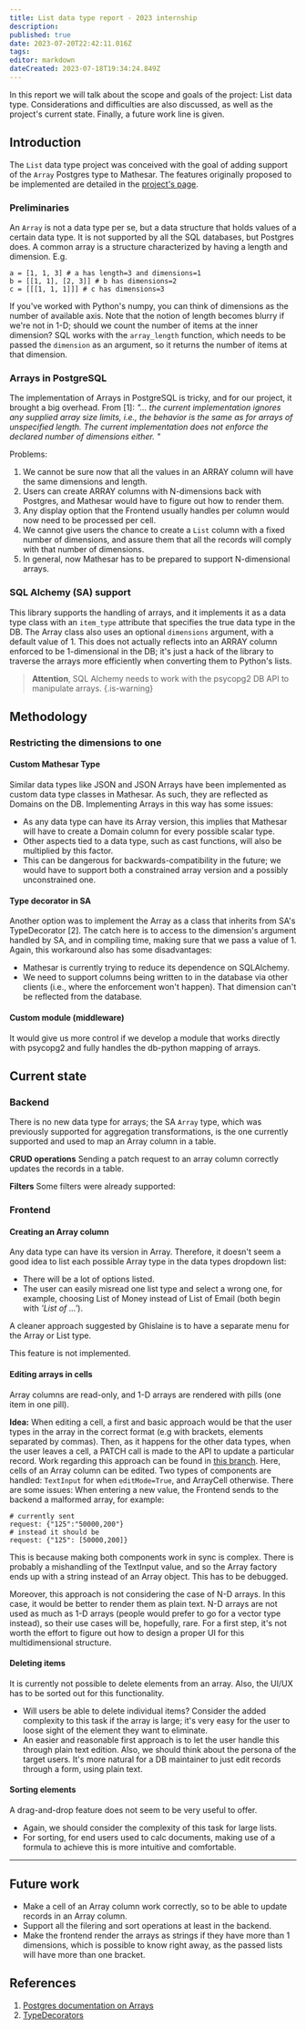 ```yaml
---
title: List data type report - 2023 internship
description: 
published: true
date: 2023-07-20T22:42:11.016Z
tags: 
editor: markdown
dateCreated: 2023-07-18T19:34:24.849Z
---
```


In this report we will talk about the scope and goals of the project:  List data type. Considerations and difficulties are also discussed, as well as the project's current state. Finally, a future work line is given.

## Introduction
The `List` data type project was conceived with the goal of adding support of the `Array` Postgres type to Mathesar. The features originally proposed to be implemented are detailed in the [project's page](/en/projects/list-datatype).

### Preliminaries
An `Array` is not a data type per se, but a data structure that holds values of a certain data type. It is not supported by all the SQL databases, but Postgres does. A common array is a structure characterized by having a length and dimension. E.g.
```
a = [1, 1, 3] # a has length=3 and dimensions=1   
b = [[1, 1], [2, 3]] # b has dimensions=2
c = [[[1, 1, 1]]] # c has dimensions=3
```
If you've worked with Python's numpy, you can think of dimensions as the number of available axis. Note that the notion of length becomes blurry if we're not in 1-D; should we count the number of items at the inner dimension? SQL works with the `array_length` function, which needs to be passed the `dimension` as an argument, so it returns the number of items at that dimension.

### Arrays in PostgreSQL
The implementation of Arrays in PostgreSQL is tricky, and for our project, it brought a big overhead. From [1]: *"... the current implementation ignores any supplied array size limits, i.e., the behavior is the same as for arrays of unspecified length. The current implementation does not enforce the declared number of dimensions either. "* 

Problems:
1. We cannot be sure now that all the values in an ARRAY column will have the same dimensions and length.
2. Users can create ARRAY columns with N-dimensions back with Postgres, and Mathesar would have to figure out how to render them.
3. Any display option that the Frontend usually handles per column would now need to be processed per cell.
4. We cannot give users the chance to create a `List` column with a fixed number of dimensions, and assure them that all the records will comply with that number of dimensions. 
4. In general, now Mathesar has to be prepared to support N-dimensional arrays.

### SQL Alchemy (SA) support
This library supports the handling of arrays, and it implements it as a data type class with an `item_type` attribute that specifies the true data type in the DB. 
The Array class also uses an optional `dimensions` argument, with a default value of 1. This does not actually reflects into an ARRAY column enforced to be 1-dimensional in the DB; it's just a hack of the library to traverse the arrays more efficiently when converting them to Python's lists. 
> **Attention**, SQL Alchemy needs to work with the psycopg2 DB API to manipulate arrays. 
{.is-warning}

 
## Methodology
### Restricting the dimensions to one
#### Custom Mathesar Type
Similar data types like JSON and JSON Arrays have been implemented as custom data type classes in Mathesar. As such, they are reflected as Domains on the DB. Implementing Arrays in this way has some issues:
- As any data type can have its Array version, this implies that Mathesar will have to create a Domain column for every possible scalar type. 
- Other aspects tied to a data type, such as cast functions, will also be multiplied by this factor. 
- This can be dangerous for backwards-compatibility in the future; we would have to support both a constrained array version and a possibly unconstrained one.

#### Type decorator in SA
Another option was to implement the Array as a class that inherits from SA's TypeDecorator [2]. The catch here is to access to the dimension's argument handled by SA, and in compiling time, making sure that we pass a value of 1. Again, this workaround also has some disadvantages:
- Mathesar is currently trying to reduce its dependence on SQLAlchemy.
- We need to support columns being written to in the database via other clients (i.e., where the enforcement won't happen). That dimension can't be reflected from the database.

#### Custom module (middleware)
It would give us more control if we develop a module that works directly with psycopg2 and fully handles the db-python mapping of arrays.

## Current state

### Backend
There is no new data type for arrays; the SA `Array` type, which was previously supported for aggregation transformations, is the one currently supported and used to map an Array column in a table. 

**CRUD operations**
Sending a patch request to an array column correctly updates the records in a table.

**Filters**
Some filters were already supported:

### Frontend
#### Creating an Array column
Any data type can have its version in Array. Therefore, it doesn't seem a good idea to list each possible Array type in the data types dropdown list:
- There will be a lot of options listed.
- The user can easily misread one list type and select a wrong one, for example, choosing List of Money instead of List of Email (both begin with *'List of ...'*).

A cleaner approach suggested by Ghislaine is to have a separate menu for the Array or List type.

This feature is not implemented.

#### Editing arrays in cells
Array columns are read-only, and 1-D arrays are rendered with pills (one item in one pill). 

**Idea:** When editing a cell, a first and basic approach would be that the user types in the array in the correct format (e.g with brackets, elements separated by commas). Then, as it happens for the other data types, when the user leaves a cell, a PATCH call is made to the API to update a particular record. 
Work regarding this approach can be found in [this branch](https://github.com/centerofci/mathesar/tree/array_edition). Here, cells of an Array column can be edited. Two types of components are handled: `TextInput` for when `editMode=True`, and ArrayCell otherwise. There are some issues:
When entering a new value, the Frontend sends to the backend a malformed array, for example:

```
# currently sent
request: {"125":"50000,200"}
# instead it should be
request: {"125": [50000,200]}
```

This is because making both components work in sync is complex. There is probably a mishandling of the TextInput value, and so the Array factory ends up with a string instead of an Array object. This has to be debugged.

Moreover, this approach is not considering the case of N-D arrays. In this case, it would be better to render them as plain text. N-D arrays are not used as much as 1-D arrays (people would prefer to go for a vector type instead), so their use cases will be, hopefully, rare. For a first step, it's not worth the effort to figure out how to design a proper UI for this multidimensional structure.


#### Deleting items
It is currently not possible to delete elements from an array. Also, the UI/UX has to be sorted out for this functionality. 
- Will users be able to delete individual items? Consider the added complexity to this task if the array is large; it's very easy for the user to loose sight of the element they want to eliminate.
- An easier and reasonable first approach is to let the user handle this through plain text edition. Also, we should think about the persona of the target users. It's more natural for a DB maintainer to just edit records through a form, using plain text.

#### Sorting elements
A drag-and-drop feature does not seem to be very useful to offer.
- Again, we should consider the complexity of this task for large lists.
- For sorting, for end users used to calc documents, making use of a formula to achieve this is more intuitive and comfortable. 

****
## Future work
- Make a cell of an Array column work correctly, so to be able to update records in an Array column.
- Support all the filering and sort operations at least in the backend.
- Make the frontend render the arrays as strings if they have more than 1 dimensions, which is possible to know right away, as the passed lists will have more than one bracket.


## References
1. [Postgres documentation on Arrays](https://www.postgresql.org/docs/current/arrays.html)
2. [TypeDecorators](https://docs.sqlalchemy.org/en/20/core/custom_types.html#sqlalchemy.types.TypeDecorator)